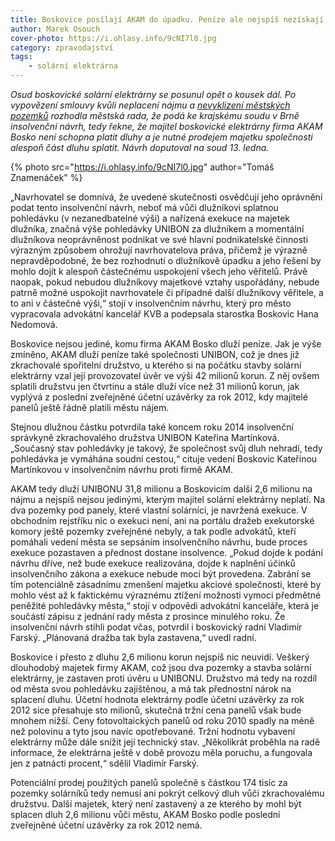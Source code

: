 ```yaml
---
title: Boskovice posílají AKAM do úpadku. Peníze ale nejspíš nezískají
author: Marek Osouch
cover-photo: https://i.ohlasy.info/9cNI7l0.jpg
category: zpravodajství
tags:
    - solární elektrárna
---
```


*Osud boskovické solární elektrárny se posunul opět o kousek dál. Po vypovězení smlouvy kvůli neplacení nájmu a [nevyklizení městských pozemků](/clanky/2015/08/solary-po-vypovedi.html) rozhodla městská rada, že podá ke krajskému soudu v Brně insolvenční návrh, tedy řekne, že majitel boskovické elektrárny firma AKAM Bosko není schopna platit dluhy a je nutné prodejem majetku společnosti alespoň část dluhu splatit. Návrh doputoval na soud 13. ledna.*

{% photo src="https://i.ohlasy.info/9cNI7l0.jpg" author="Tomáš Znamenáček" %}

„Navrhovatel se domnívá, že uvedené skutečnosti osvědčují jeho oprávnění podat tento insolvenční návrh, neboť má vůči dlužníkovi splatnou pohledávku (v nezanedbatelné výši) a nařízená exekuce na majetek dlužníka, značná výše pohledávky UNIBON za dlužníkem a momentální dlužníkova neoprávněnost podnikat ve své hlavní podnikatelské činnosti výrazným způsobem ohrožují navrhovatelova práva, přičemž je výrazně nepravděpodobné, že bez rozhodnutí o dlužníkově úpadku a jeho řešení by mohlo dojít k alespoň částečnému uspokojení všech jeho věřitelů. Právě naopak, pokud nebudou dlužníkovy majetkové vztahy uspořádány, nebude patrně možné uspokojit navrhovatele či případné další dlužníkovy věřitele, a to ani v částečné výši,“ stojí v insolvenčním návrhu, který pro město vypracovala advokátní kancelář KVB a podepsala starostka Boskovic Hana Nedomová.

Boskovice nejsou jediné, komu firma AKAM Bosko dluží peníze. Jak je výše zmíněno, AKAM dluží peníze také společnosti UNIBON, což je dnes již zkrachovalé spořitelní družstvo, u kterého si na počátku stavby solární elektrárny vzal její provozovatel úvěr ve výši 42 milionů korun. Z něj ovšem splatili družstvu jen čtvrtinu a stále dluží více než 31 milionů korun, jak vyplývá z poslední zveřejněné účetní uzávěrky za rok 2012, kdy majitelé panelů ještě řádně platili městu nájem.

Stejnou dlužnou částku potvrdila také koncem roku 2014 insolvenční správkyně zkrachovalého družstva UNIBON Kateřina Martínková. „Současný stav pohledávky je takový, že společnost svůj dluh nehradí, tedy pohledávka je vymáhána soudní cestou,“ cituje vedení Boskovic Kateřinou Martínkovou v insolvenčním návrhu proti firmě AKAM.

AKAM tedy dluží UNIBONU 31,8 milionu a Boskovicím další 2,6 milionu na nájmu a nejspíš nejsou jedinými, kterým majitel solární elektrárny neplatí. Na dva pozemky pod panely, které vlastní solárníci, je navržená exekuce. V obchodním rejstříku nic o exekuci není, ani na portálu dražeb exekutorské komory ještě pozemky zveřejněné nebyly, a tak podle advokátů, kteří pomáhali vedení města se sepsáním insolvenčního návrhu, bude proces exekuce pozastaven a přednost dostane insolvence. „Pokud dojde k podání návrhu dříve, než bude exekuce realizována, dojde k naplnění účinků insolvenčního zákona a exekuce nebude moci být provedena. Zabrání se tím potenciálně zásadnímu zmenšení majetku akciové společnosti, které by mohlo vést až k faktickému výraznému ztížení možnosti vymoci předmětné peněžité pohledávky města,“ stojí v odpovědi advokátní kanceláře, která je součástí zápisu z jednání rady města z prosince minulého roku. Že insolvenční návrh stihli podat včas, potvrdil i boskovický radní Vladimír Farský. „Plánovaná dražba tak byla zastavena,“ uvedl radní.

Boskovice i přesto z dluhu 2,6 milionu korun nejspíš nic neuvidí. Veškerý dlouhodobý majetek firmy AKAM, což jsou dva pozemky a stavba solární elektrárny, je zastaven proti úvěru u UNIBONU. Družstvo má tedy na rozdíl od města svou pohledávku zajištěnou, a má tak přednostní nárok na splacení dluhu. Účetní hodnota elektrárny podle účetní uzávěrky za rok 2012 sice přesahuje sto milionů, skutečná tržní cena panelů však bude mnohem nižší. Ceny fotovoltaických panelů od roku 2010 spadly na méně než polovinu a tyto jsou navíc opotřebované. Tržní hodnotu vybavení elektrárny může dále snížit její technický stav. „Několikrát proběhla na radě informace, že elektrárna ještě v době provozu měla poruchu, a fungovala jen z patnácti procent,“ sdělil Vladimír Farský. 

Potenciální prodej použitých panelů společně s částkou 174 tisíc za pozemky solárníků tedy nemusí ani pokrýt celkový dluh vůči zkrachovalému družstvu. Další majetek, který není zastavený a ze kterého by mohl být splacen dluh 2,6 milionu vůči městu, AKAM Bosko podle poslední zveřejněné účetní uzávěrky za rok 2012 nemá.

